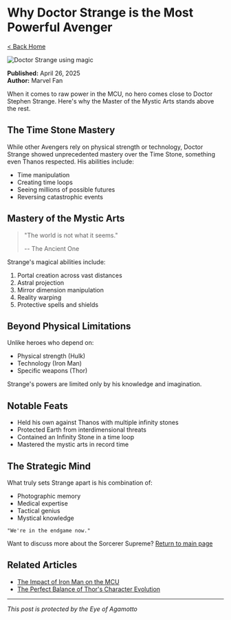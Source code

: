 # Why Doctor Strange is the Most Powerful Avenger

[< Back Home](/)

![Doctor Strange using magic](/images/strange.png)

**Published:** April 26, 2025  
**Author:** Marvel Fan

When it comes to raw power in the MCU, no hero comes close to Doctor Stephen Strange. Here's why the Master of the Mystic Arts stands above the rest.

## The Time Stone Mastery

While other Avengers rely on physical strength or technology, Doctor Strange showed unprecedented mastery over the Time Stone, something even Thanos respected. His abilities include:

- Time manipulation
- Creating time loops
- Seeing millions of possible futures
- Reversing catastrophic events

## Mastery of the Mystic Arts

> "The world is not what it seems."
>
> -- The Ancient One

Strange's magical abilities include:

1. Portal creation across vast distances
2. Astral projection
3. Mirror dimension manipulation
4. Reality warping
5. Protective spells and shields

## Beyond Physical Limitations

Unlike heroes who depend on:
- Physical strength (Hulk)
- Technology (Iron Man)
- Specific weapons (Thor)

Strange's powers are limited only by his knowledge and imagination.

## Notable Feats

- Held his own against Thanos with multiple infinity stones
- Protected Earth from interdimensional threats
- Contained an Infinity Stone in a time loop
- Mastered the mystic arts in record time

## The Strategic Mind

What truly sets Strange apart is his combination of:
- Photographic memory
- Medical expertise
- Tactical genius
- Mystical knowledge

```
"We're in the endgame now."
```

Want to discuss more about the Sorcerer Supreme? [Return to main page](/)

## Related Articles

- [The Impact of Iron Man on the MCU](/blog/ironman)
- [The Perfect Balance of Thor's Character Evolution](/blog/thor)

---

*This post is protected by the Eye of Agamotto*